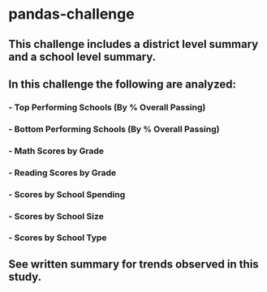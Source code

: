 # pandas-challenge
## This challenge includes a district level summary and a school level summary.

## In this challenge the following are analyzed:
### - Top Performing Schools (By % Overall Passing)
### - Bottom Performing Schools (By % Overall Passing)
### - Math Scores by Grade
### - Reading Scores by Grade
### - Scores by School Spending
### - Scores by School Size
### - Scores by School Type

## See written summary for trends observed in this study.
